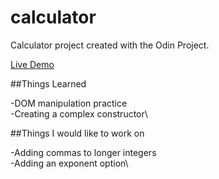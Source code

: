 # calculator

Calculator project created with the Odin Project.

[Live Demo](https://paulinalasko.github.io/calculator)

##Things Learned

-DOM manipulation practice\
-Creating a complex constructor\

##Things I would like to work on

-Adding commas to longer integers\
-Adding an exponent option\


